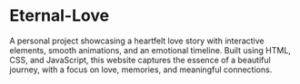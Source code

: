 # Eternal-Love
 A personal project showcasing a heartfelt love story with interactive elements, smooth animations, and an emotional timeline. Built using HTML, CSS, and JavaScript, this website captures the essence of a beautiful journey, with a focus on love, memories, and meaningful connections.
